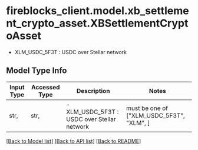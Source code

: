 # fireblocks_client.model.xb_settlement_crypto_asset.XBSettlementCryptoAsset

- XLM_USDC_5F3T : USDC over Stellar network 

## Model Type Info
Input Type | Accessed Type | Description | Notes
------------ | ------------- | ------------- | -------------
str,  | str,  | - XLM_USDC_5F3T : USDC over Stellar network  | must be one of ["XLM_USDC_5F3T", "XLM", ] 

[[Back to Model list]](../../README.md#documentation-for-models) [[Back to API list]](../../README.md#documentation-for-api-endpoints) [[Back to README]](../../README.md)

